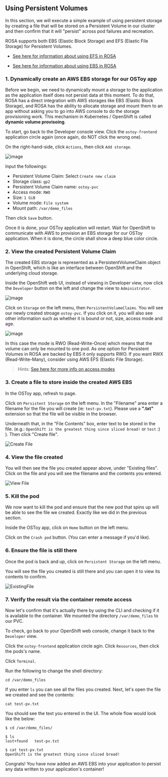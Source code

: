 ## Using Persistent Volumes

In this section, we will execute a simple example of using persistent storage by creating a file that will be stored on a Persistent Volume in our cluster and then confirm that it will "persist" across pod failures and recreation.

ROSA supports both EBS (Elastic Block Storage) and EFS (Elastic File Storage) for Persistent Volumes.

- [See here for information about using EFS in ROSA](https://docs.openshift.com/rosa/storage/persistent_storage/osd-persistent-storage-aws.html)

- [See here for information about using EBS in ROSA](https://docs.openshift.com/container-platform/4.8/storage/persistent_storage/persistent-storage-aws.html)

### 1. Dynamically create an AWS EBS storage for our OSToy app

Before we begin, we need to dynamically mount a storage to the application as the application itself does not persist data at this moment. To do that, ROSA has a direct integration with AWS storages like EBS (Elastic Block Storage), and ROSA has the ability to allocate storage and mount them to an app without asking you to go into AWS console to do the storage provisioning work. This mechanism in Kubernetes / OpenShift is called **dynamic volume provisoing**.

To start, go back to the Developer console view. Click the `ostoy-frontend` application circle again (once again, do NOT click the wrong one).

On the right-hand-side, click `Actions`, then click `Add storage`.

![image](images/06-001.jpg)

Input the followings:

- Persistent Volume Claim: Select `Create new claim`
- Storage class: `gp2`
- Persistent Volume Claim name: `ostoy-pvc`
- Access mode: `RWO`
- Size: `1 GiB`
- Volume mode: `File system`
- Mount path: `/var/demo_files`

Then click `Save` button.

Once it is done, your OSToy application will restart. Wait for OpenShift to communicate with AWS to provision an EBS storage for our OSToy application. When it is done, the circle shall show a deep blue color circle.

### 2. View the created Persistent Volume Claim
The created EBS storage is represented as a PersistentVolumeClaim object in OpenShift, which is like an interface between OpenShift and the underlying cloud storage.

Inside the OpenShift web UI, instead of viewing in Developer view, now click the `Developer` button on the left and change the view to `Administrator`.

![image](images/06-002.jpg)

Click on `Storage` on the left menu, then `PersistentVolumeClaims`. You will see our newly created stroage `ostoy-pvc`.  If you click on it, you will also see other information such as whether it is bound or not, size, access mode and age.

![image](images/06-003.jpg)

In this case the mode is RWO (Read-Write-Once) which means that the volume can only be mounted to one pod. As one option for Persistent Volumes in ROSA are backed by EBS it only supports RWO. If you want RWX (Read-Write-Many), consider using AWS EFS (Elastic File Storage).

> Hints: [See here for more info on access modes](https://docs.openshift.com/container-platform/4.8/storage/understanding-persistent-storage.html#pv-access-modes_understanding-persistent-storage)

### 3. Create a file to store inside the created AWS EBS
In the OSToy app, refresh to page.

Click on `Persistent Storage` on the left menu.  In the "Filename" area enter a filename for the file you will create (ie: `test-pv.txt`). Please use a **".txt"** extension so that the file will be visible in the browser.

Underneath that, in the "File Contents" box, enter text to be stored in the file. (e.g.: `OpenShift is the greatest thing since sliced bread!` or `test` :) ).  Then click "Create file".

![Create File](images/6-ostoy-createfile.png)

### 4. View the file created
You will then see the file you created appear above, under "Existing files".  Click on the file and you will see the filename and the contents you entered.

![View File](images/6-ostoy-viewfile.png)

### 5. Kill the pod
We now want to kill the pod and ensure that the new pod that spins up will be able to see the file we created. Exactly like we did in the previous section. 

Inside the OSToy app, click on `Home` button on the left menu.

Click on the `Crash pod` button. (You can enter a message if you'd like).

### 6. Ensure the file is still there
Once the pod is back and up, click on `Persistent Storage` on the left menu.

You will see the file you created is still there and you can open it to view its contents to confirm.

![ExistingFile](images/6-ostoy-existingfile.png)

### 7. Verify the result via the container remote access
Now let's confirm that it's actually there by using the CLI and checking if it is available to the container. We mounted the directory `/var/demo_files` to our PVC.

To check, go back to your OpenShift web console, change it back to the `Developer` view.

Click the `ostoy-frontend` application circle agin. Click `Resources`, then click the pods's name.

Click `Terminal`.

Run the following to change the shell directory:

	cd /var/demo_files
	
If you enter `ls` you can see all the files you created.  Next, let's open the file we created and see the contents:

	cat test-pv.txt

You should see the text you entered in the UI. The whole flow would look like the below:
	
	$ cd /var/demo_files/

	$ ls
	lost+found   test-pv.txt

	$ cat test-pv.txt 
	OpenShift is the greatest thing since sliced bread!

Congrats! You have now added an AWS EBS into your application to persist any data written to your application's container!
